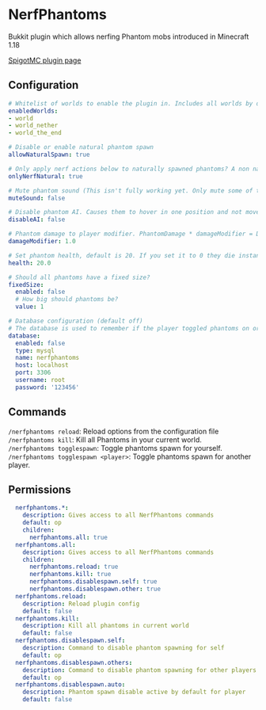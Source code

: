 # NerfPhantoms
Bukkit plugin which allows nerfing Phantom mobs introduced in Minecraft 1.18

[SpigotMC plugin page](https://www.spigotmc.org/resources/nerfphantoms.59218/)

## Configuration
``` yaml
# Whitelist of worlds to enable the plugin in. Includes all worlds by default
enabledWorlds:
- world
- world_nether
- world_the_end

# Disable or enable natural phantom spawn
allowNaturalSpawn: true

# Only apply nerf actions below to naturally spawned phantoms? A non natural spawn would be a spawnegg
onlyNerfNatural: true

# Mute phantom sound (This isn't fully working yet. Only mute some of the phantom sounds)
muteSound: false

# Disable phantom AI. Causes them to hover in one position and not move.
disableAI: false

# Phantom damage to player modifier. PhantomDamage * damageModifier = Damage to player
damageModifier: 1.0

# Set phantom health, default is 20. If you set it to 0 they die instantly.
health: 20.0

# Should all phantoms have a fixed size?
fixedSize:
  enabled: false
  # How big should phantoms be?
  value: 1

# Database configuration (default off)
# The database is used to remember if the player toggled phantoms on or off.
database:
  enabled: false
  type: mysql
  name: nerfphantoms
  host: localhost
  port: 3306
  username: root
  password: '123456'
```

## Commands
`/nerfphantoms reload`: Reload options from the configuration file\
`/nerfphantoms kill`: Kill all Phantoms in your current world.\
`/nerfphantoms togglespawn`: Toggle phantoms spawn for yourself.\
`/nerfphantoms togglespawn <player>`: Toggle phantoms spawn for another player.

## Permissions
``` yaml
  nerfphantoms.*:
    description: Gives access to all NerfPhantoms commands
    default: op
    children:
      nerfphantoms.all: true
  nerfphantoms.all:
    description: Gives access to all NerfPhantoms commands
    children:
      nerfphantoms.reload: true
      nerfphantoms.kill: true
      nerfphantoms.disablespawn.self: true
      nerfphantoms.disablespawn.other: true
  nerfphantoms.reload:
    description: Reload plugin config
    default: false
  nerfphantoms.kill:
    description: Kill all phantoms in current world
    default: false
  nerfphantoms.disablespawn.self:
    description: Command to disable phantom spawning for self
    default: op
  nerfphantoms.disablespawn.others:
    description: Command to disable phantom spawning for other players
    default: op
  nerfphantoms.disablespawn.auto:
    description: Phantom spawn disable active by default for player
    default: false
```
